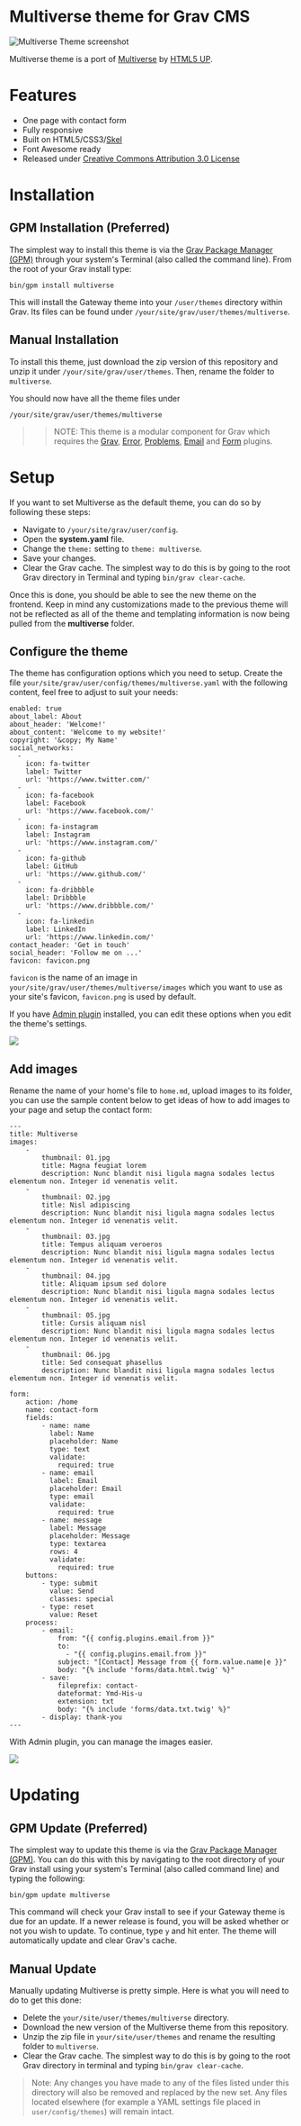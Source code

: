 # Multiverse theme for Grav CMS

![Multiverse Theme screenshot](screenshot.jpg)

Multiverse theme is a port of [Multiverse](http://html5up.net/multiverse) by [HTML5 UP](http://html5up.net/).

# Features

* One page with contact form
* Fully responsive
* Built on HTML5/CSS3/[Skel](https://github.com/n33/skel)
* Font Awesome ready
* Released under [Creative Commons Attribution 3.0 License](http://html5up.net/license)

# Installation

## GPM Installation (Preferred)

The simplest way to install this theme is via the [Grav Package Manager (GPM)](http://learn.getgrav.org/advanced/grav-gpm) through your system's Terminal (also called the command line).  From the root of your Grav install type:

    bin/gpm install multiverse

This will install the Gateway theme into your `/user/themes` directory within Grav. Its files can be found under `/your/site/grav/user/themes/multiverse`.

## Manual Installation

To install this theme, just download the zip version of this repository and unzip it under `/your/site/grav/user/themes`. Then, rename the folder to `multiverse`.

You should now have all the theme files under

    /your/site/grav/user/themes/multiverse

>> NOTE: This theme is a modular component for Grav which requires the [Grav](http://github.com/getgrav/grav), [Error](https://github.com/getgrav/grav-theme-error), [Problems](https://github.com/getgrav/grav-plugin-problems), [Email](https://github.com/getgrav/grav-plugin-email) and [Form](https://github.com/getgrav/grav-plugin-form) plugins.

# Setup

If you want to set Multiverse as the default theme, you can do so by following these steps:

* Navigate to `/your/site/grav/user/config`.
* Open the **system.yaml** file.
* Change the `theme:` setting to `theme: multiverse`.
* Save your changes.
* Clear the Grav cache. The simplest way to do this is by going to the root Grav directory in Terminal and typing `bin/grav clear-cache`.

Once this is done, you should be able to see the new theme on the frontend. Keep in mind any customizations made to the previous theme will not be reflected as all of the theme and templating information is now being pulled from the **multiverse** folder.

## Configure the theme

The theme has configuration options which you need to setup. Create the file `your/site/grav/user/config/themes/multiverse.yaml` with the following content, feel free to adjust to suit your needs:

```
enabled: true
about_label: About
about_header: 'Welcome!'
about_content: 'Welcome to my website!'
copyright: '&copy; My Name'
social_networks:
  -
    icon: fa-twitter
    label: Twitter
    url: 'https://www.twitter.com/'
  -
    icon: fa-facebook
    label: Facebook
    url: 'https://www.facebook.com/'
  -
    icon: fa-instagram
    label: Instagram
    url: 'https://www.instagram.com/'
  -
    icon: fa-github
    label: GitHub
    url: 'https://www.github.com/'
  -
    icon: fa-dribbble
    label: Dribbble
    url: 'https://www.dribbble.com/'
  -
    icon: fa-linkedin
    label: LinkedIn
    url: 'https://www.linkedin.com/'
contact_header: 'Get in touch'
social_header: 'Follow me on ...'
favicon: favicon.png
```

`favicon` is the name of an image in `your/site/grav/user/themes/multiverse/images` which you want to use as your site's favicon, `favicon.png` is used by default.

If you have [Admin plugin](https://github.com/getgrav/grav-plugin-admin) installed, you can edit these options when you edit the theme's settings.

![](screenshot_1.jpg)

## Add images

Rename the name of your home's file to `home.md`, upload images to its folder, you can use the sample content below to get ideas of how to add images to your page and setup the contact form:

```
---
title: Multiverse
images:
    -
        thumbnail: 01.jpg
        title: Magna feugiat lorem
        description: Nunc blandit nisi ligula magna sodales lectus elementum non. Integer id venenatis velit.
    -
        thumbnail: 02.jpg
        title: Nisl adipiscing
        description: Nunc blandit nisi ligula magna sodales lectus elementum non. Integer id venenatis velit.
    -
        thumbnail: 03.jpg
        title: Tempus aliquam veroeros
        description: Nunc blandit nisi ligula magna sodales lectus elementum non. Integer id venenatis velit.
    -
        thumbnail: 04.jpg
        title: Aliquam ipsum sed dolore
        description: Nunc blandit nisi ligula magna sodales lectus elementum non. Integer id venenatis velit.
    -
        thumbnail: 05.jpg
        title: Cursis aliquam nisl
        description: Nunc blandit nisi ligula magna sodales lectus elementum non. Integer id venenatis velit.
    -
        thumbnail: 06.jpg
        title: Sed consequat phasellus
        description: Nunc blandit nisi ligula magna sodales lectus elementum non. Integer id venenatis velit.

form:
    action: /home
    name: contact-form
    fields:
        - name: name
          label: Name
          placeholder: Name
          type: text
          validate:
            required: true
        - name: email
          label: Email
          placeholder: Email
          type: email
          validate:
            required: true
        - name: message
          label: Message
          placeholder: Message
          type: textarea
          rows: 4
          validate:
            required: true
    buttons:
        - type: submit
          value: Send
          classes: special
        - type: reset
          value: Reset
    process:
        - email:
            from: "{{ config.plugins.email.from }}"
            to:
              - "{{ config.plugins.email.from }}"
            subject: "[Contact] Message from {{ form.value.name|e }}"
            body: "{% include 'forms/data.html.twig' %}"
        - save:
            fileprefix: contact-
            dateformat: Ymd-His-u
            extension: txt
            body: "{% include 'forms/data.txt.twig' %}"
        - display: thank-you
---

```

With Admin plugin, you can manage the images easier.

![](screenshot_2.jpg)

# Updating

## GPM Update (Preferred)

The simplest way to update this theme is via the [Grav Package Manager (GPM)](http://learn.getgrav.org/advanced/grav-gpm). You can do this with this by navigating to the root directory of your Grav install using your system's Terminal (also called command line) and typing the following:

    bin/gpm update multiverse

This command will check your Grav install to see if your Gateway theme is due for an update. If a newer release is found, you will be asked whether or not you wish to update. To continue, type `y` and hit enter. The theme will automatically update and clear Grav's cache.

## Manual Update

Manually updating Multiverse is pretty simple. Here is what you will need to do to get this done:

* Delete the `your/site/user/themes/multiverse` directory.
* Download the new version of the Multiverse theme from this repository.
* Unzip the zip file in `your/site/user/themes` and rename the resulting folder to `multiverse`.
* Clear the Grav cache. The simplest way to do this is by going to the root Grav directory in terminal and typing `bin/grav clear-cache`.

> Note: Any changes you have made to any of the files listed under this directory will also be removed and replaced by the new set. Any files located elsewhere (for example a YAML settings file placed in `user/config/themes`) will remain intact.
